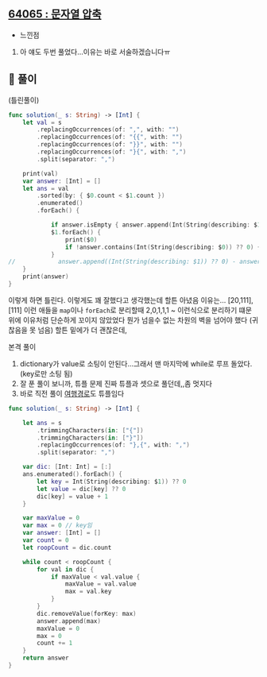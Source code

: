 ## [64065 : 문자열 압축](https://programmers.co.kr/learn/courses/30/lessons/64065)

- 느낀점

1. 아 얘도 두번 풀었다...이유는 바로 서술하겠습니다ㅠ

## 📌 풀이

(틀린풀이)

```swift
func solution(_ s: String) -> [Int] {
    let val = s
        .replacingOccurrences(of: ",", with: "")
        .replacingOccurrences(of: "{{", with: "")
        .replacingOccurrences(of: "}}", with: "")
        .replacingOccurrences(of: "}{", with: ",")
        .split(separator: ",")

    print(val)
    var answer: [Int] = []
    let ans = val
        .sorted(by: { $0.count < $1.count })
        .enumerated()
        .forEach() {

            if answer.isEmpty { answer.append(Int(String(describing: $1)) ?? 0) ; return }
            $1.forEach() {
                print($0)
                if !answer.contains(Int(String(describing: $0)) ?? 0) { answer.append(Int(String(describing: $0)) ?? 0) }
            }
//            answer.append((Int(String(describing: $1)) ?? 0) - answer[$0 - 1] )
    }
    print(answer)
}
```

이렇게 하면 틀린다. 이렇게도 꽤 잘했다고 생각했는데 할튼 아녔음
이유는... [20,111],[111] 이런 애들을 `map`이나 `forEach`로 분리할때 2,0,1,1,1 ~ 이런식으로 분리하기 떄문
위에 이유처럼 단순하게 꼬이지 않았었다 뭔가 넘을수 없는 차원의 벽을 넘어야 했다 (귀찮음을 못 넘음)
할튼 밑에가 더 괜찮은데,

본격 풀이

1. dictionary가 value로 소팅이 안된다...그래서 맨 마지막에 while로 루프 돌았다. (key로만 소팅 됨)
2. 잘 푼 풀이 보니까, 튜플 문제 진짜 튜플과 셋으로 풀던데,,좀 멋지다
3. 바로 직전 풀이 [여행경로](./Links/43164.md)도 튜플임다

```swift
func solution(_ s: String) -> [Int] {

    let ans = s
        .trimmingCharacters(in: ["{"])
        .trimmingCharacters(in: ["}"])
        .replacingOccurrences(of: "},{", with: ",")
        .split(separator: ",")

    var dic: [Int: Int] = [:]
    ans.enumerated().forEach() {
        let key = Int(String(describing: $1)) ?? 0
        let value = dic[key] ?? 0
        dic[key] = value + 1
    }

    var maxValue = 0
    var max = 0 // key임
    var answer: [Int] = []
    var count = 0
    let roopCount = dic.count

    while count < roopCount {
        for val in dic {
            if maxValue < val.value {
                maxValue = val.value
                max = val.key
            }
        }
        dic.removeValue(forKey: max)
        answer.append(max)
        maxValue = 0
        max = 0
        count += 1
    }
    return answer
}
```

